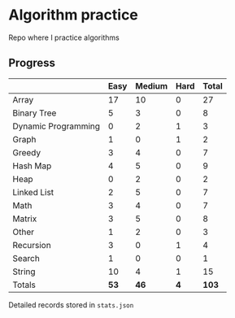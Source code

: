 # Algorithm practice

Repo where I practice algorithms

<!-- todo: display the json data in some online visualization. -->

## Progress

<!-- { javascript: 33, python: 75, both: 5 } -->
| |Easy|Medium|Hard|Total|
|-|-|-|-|-|
|Array|17|10|0|27|
|Binary Tree|5|3|0|8|
|Dynamic Programming|0|2|1|3|
|Graph|1|0|1|2|
|Greedy|3|4|0|7|
|Hash Map|4|5|0|9|
|Heap|0|2|0|2|
|Linked List|2|5|0|7|
|Math|3|4|0|7|
|Matrix|3|5|0|8|
|Other|1|2|0|3|
|Recursion|3|0|1|4|
|Search|1|0|0|1|
|String|10|4|1|15|
|Totals|**53**|**46**|**4**|**103**|

Detailed records stored in `stats.json`
